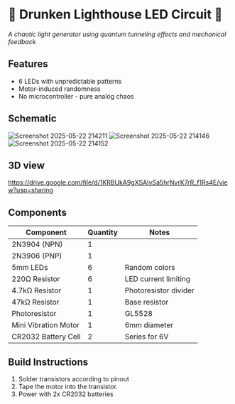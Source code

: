 # 🚨 Drunken Lighthouse LED Circuit 🚨
*A chaotic light generator using quantum tunneling effects and mechanical feedback*


## Features
- 6 LEDs with unpredictable patterns
- Motor-induced randomness
- No microcontroller - pure analog chaos

## Schematic

![Screenshot 2025-05-22 214211](https://github.com/user-attachments/assets/47e9c7f3-0aa4-4949-a5a1-780de6bfa0da)
![Screenshot 2025-05-22 214146](https://github.com/user-attachments/assets/c626ca8b-4335-4c91-8032-c2ac8461c589)
![Screenshot 2025-05-22 214152](https://github.com/user-attachments/assets/9b0a6b2d-b457-4162-b88d-c7782bfbdf18)





## 3D view

https://drive.google.com/file/d/1KRBUkA9gXSAIvSa5hrNvrK7rR_f1Rs4E/view?usp=sharing

## Components
| Component          | Quantity | Notes                          |
|--------------------|----------|--------------------------------|
| 2N3904 (NPN)      | 1        |                                 |
| 2N3906 (PNP)      | 1        |                                 |
| 5mm LEDs          | 6        | Random colors                   | 
| 220Ω Resistor     | 6        | LED current limiting            |
| 4.7kΩ Resistor    | 1        | Photoresistor divider           |
| 47kΩ Resistor     | 1        | Base resistor                   |
| Photoresistor     | 1        | GL5528                          |
| Mini Vibration Motor | 1     | 6mm diameter                    |
| CR2032 Battery Cell   | 2    | Series for 6V                   |

## Build Instructions
1. Solder transistors according to pinout
2. Tape the motor into the transistor.
3. Power with 2x CR2032 batteries
